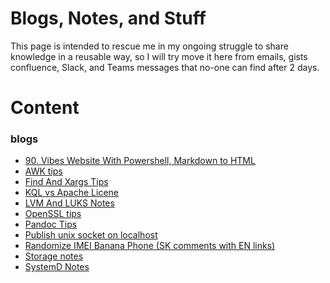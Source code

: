 ﻿# Blogs, Notes, and Stuff
This page is intended to rescue me in my ongoing struggle to share knowledge in a reusable way, so I will try move it here from emails, gists confluence, Slack, and Teams messages that no-one can find after 2 days.
# Content
### blogs
* [90. Vibes Website With Powershell, Markdown to HTML](./content/blogs/90.VibeWebsiteWithPowershellMarkdown2HTML.md)
* [AWK tips](./content/blogs/AWK.md)
* [Find And Xargs Tips](./content/blogs/FindAndXargsTips.md)
* [KQL vs Apache Licene](./content/blogs/KQLvsLucene.md)
* [LVM And LUKS Notes](./content/blogs/LvmAndLuksNotes.md)
* [OpenSSL tips](./content/blogs/OpenSslTips.md)
* [Pandoc Tips](./content/blogs/PandocTips.md)
* [Publish unix socket on localhost](./content/blogs/PublishSocketOnLocalhost.md)
* [Randomize IMEI Banana Phone (SK comments with EN links)](./content/blogs/RandomizeIMEIonBananaPhone.md)
* [Storage notes](./content/blogs/StorageNotes.md)
* [SystemD Notes](./content/blogs/SystemD.md)
